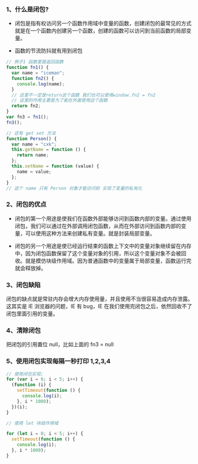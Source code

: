### 1、什么是闭包?

- 闭包是指有权访问另一个函数作用域中变量的函数，创建闭包的最常见的方式就是在一个函数内创建另一个函数，创建的函数可以访问到当前函数的局部变量。

- 函数的节流防抖就有用到闭包

```js
// 例子1 函数里面返回函数
function fn1() {
  var name = "iceman";
  function fn2() {
    console.log(name);
  }
  // 这里不一定是return这个函数 我们也可以使用window.fn2 = fn2
  // 这里的作用主要是为了能在外面使用这个函数
  return fn2;
}
var fn3 = fn1();
fn3();

// 还有 get set 方法
function Person() {
  var name = "cxk";
  this.getName = function () {
    return name;
  };
  this.setName = function (value) {
    name = value;
  };
}
// 这个 name 只有 Person 对象才能访问到 实现了变量的私有化
```

### 2、闭包的优点

- 闭包的第一个用途是使我们在函数外部能够访问到函数内部的变量。通过使用闭包，我们可以通过在外部调用闭包函数，从而在外部访问到函数内部的变量，可以使用这种方法来创建私有变量。就是封装局部变量。

- 闭包的另一个用途是使已经运行结束的函数上下文中的变量对象继续留在内存中，因为闭包函数保留了这个变量对象的引用，所以这个变量对象不会被回收。就是模仿块级作用域。因为普通函数中的变量属于局部变量，函数运行完就会释放掉。

### 3、闭包缺陷

闭包的缺点就是常驻内存会增大内存使用量，并且使用不当很容易造成内存泄露。这其实是 IE 浏览器的问题，IE 有 bug，IE 在我们使用完闭包之后，依然回收不了闭包里面引用的变量。

### 4、清除闭包

把闭包的引用置位 null，比如上面的 fn3 = null

### 5、使用闭包实现每隔一秒打印 1,2,3,4

```js
// 使用闭包实现;
for (var i = 0; i < 5; i++) {
  (function (i) {
    setTimeout(function () {
      console.log(i);
    }, i * 1000);
  })(i);
}

// 使用 let 块级作用域

for (let i = 0; i < 5; i++) {
  setTimeout(function () {
    console.log(i);
  }, i * 1000);
}
```
